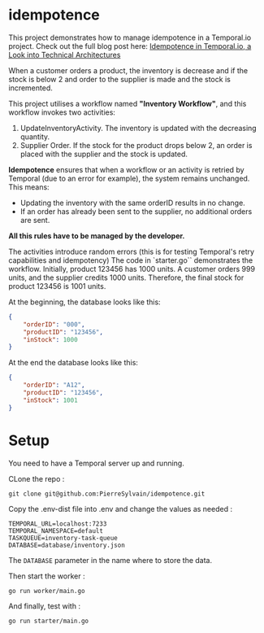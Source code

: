 # idempotence

This project demonstrates how to manage idempotence in a Temporal.io project. Check out the full blog post here: [Idempotence in Temporal.io, a Look into Technical Architectures](https://medium.com/@ps.augereau/idempotence-in-temporal-io-a-look-into-technical-architectures-11d20a0fc860)

When a customer orders a product, the inventory is decrease and if the stock is below 2 and order to the supplier is made and the stock is incremented.
 
This project utilises a workflow named **"Inventory Workflow"**, and this workflow invokes two activities:

 1. UpdateInventoryActivity. The inventory is updated with the decreasing quantity.
 2. Supplier Order. If the stock for the product drops below 2, an order is placed with the supplier and the stock is updated.

**Idempotence** ensures that when a workflow or an activity is retried by Temporal (due to an error for example), the system remains unchanged. This means:
 - Updating the inventory with the same orderID results in no change.
 - If an order has already been sent to the supplier, no additional orders are sent.

**All this rules have to be managed by the developer.**

The activities introduce random errors (this is for testing Temporal's retry capabilities and idempotency)
The code in `starter.go`` demonstrates the workflow. Initially, product 123456 has 1000 units. A customer orders 999 units, and the supplier credits 1000 units. Therefore, the final stock for product 123456 is 1001 units.

At the beginning, the database looks like this:

```json
{
    "orderID": "000",
    "productID": "123456",
    "inStock": 1000
}
```

At the end the database looks like this:

```json
{
    "orderID": "A12",
    "productID": "123456",
    "inStock": 1001
}
```


# Setup
You need to have a Temporal server up and running.

CLone the repo :
```shell
git clone git@github.com:PierreSylvain/idempotence.git
```

Copy the .env-dist file into .env and change the values as needed :

```shell
TEMPORAL_URL=localhost:7233
TEMPORAL_NAMESPACE=default
TASKQUEUE=inventory-task-queue
DATABASE=database/inventory.json
```

The `DATABASE` parameter in the name where to store the data.

Then start the worker :
```shell
go run worker/main.go
```

And finally, test with :
```shell 
go run starter/main.go
```



